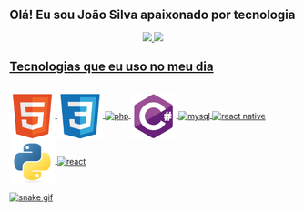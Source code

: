 ## Olá! Eu sou João Silva apaixonado por tecnologia 
<div align="center">
  <a href="https://github.com/joaovictorsilva1">
    <img height="180em" src="https://github-readme-stats.vercel.app/api?username=joaovictorsilva1&show_icons=true&theme=dracula&include_all_commits=true&count_private=true"/>
    <img height="180em" src="https://github-readme-stats.vercel.app/api/top-langs/?username=joaovictorsilva1&layout=compact&langs_count=16&theme=dracula"/>
</div>
  
## Tecnologias que eu uso no meu dia
  
<div style="display: inline_block"><br>
    <img align="center" alt="html5"  height="80" width="80" src="https://raw.githubusercontent.com/devicons/devicon/master/icons/html5/html5-original.svg"/>
    <img align="center" alt="css"  height="80" width="80" src="https://raw.githubusercontent.com/devicons/devicon/master/icons/css3/css3-original.svg"/>
    <img align="center" alt="php"  height="80" width="80" src="https://img.shields.io/badge/PHP-777BB4?style=for-the-badge&logo=php&logoColor=white"/>
    <img align="center" alt="c#" height="80" width="80" src="https://raw.githubusercontent.com/devicons/devicon/master/icons/csharp/csharp-original.svg"/>
    <img align="center" alt="mysql"  height="80" width="80" src="https://img.shields.io/badge/MySQL-00000F?style=for-the-badge&logo=mysql&logoColor=white"/>
    <img align="center" alt="react native"  height="80" width="80" src="https://img.shields.io/badge/React_Native-20232A?style=for-the-badge&logo=react&logoColor=61DAFB"/>
    <img align="center" alt="react "python"  height="80" width="80" src="https://raw.githubusercontent.com/devicons/devicon/master/icons/python/python-original.svg"/>
    <img align="center" alt="react "bootstrap"  height="80" width="80" src="https://img.shields.io/badge/Bootstrap-563D7C?style=for-the-badge&logo=bootstrap&logoColor=white"/>
</div>

![snake gif](https://github.com/joaovictorsilva1/joaovictorsilva1/blob/output/github-contribution-grid-snake.svg)
